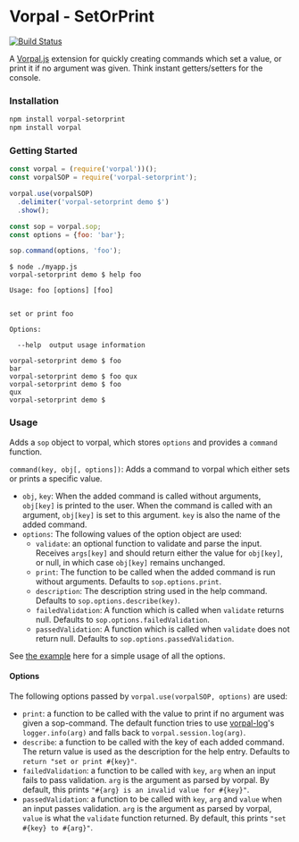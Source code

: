 # Vorpal - SetOrPrint

[![Build Status](https://travis-ci.org/AljoschaMeyer/vorpal-setorprint.svg)](https://travis-ci.org/AljoschaMeyer/vorpal-setorprint)

A [Vorpal.js](https://github.com/dthree/vorpal) extension for quickly creating commands which set a value, or print it if no argument was given. Think instant getters/setters for the console.

### Installation

```bash
npm install vorpal-setorprint
npm install vorpal
```

### Getting Started

```js
const vorpal = (require('vorpal'))();
const vorpalSOP = require('vorpal-setorprint');

vorpal.use(vorpalSOP)
  .delimiter('vorpal-setorprint demo $')
  .show();

const sop = vorpal.sop;
const options = {foo: 'bar'};

sop.command(options, 'foo');
```

```
$ node ./myapp.js
vorpal-setorprint demo $ help foo

Usage: foo [options] [foo]


set or print foo

Options:

  --help  output usage information

vorpal-setorprint demo $ foo
bar
vorpal-setorprint demo $ foo qux
vorpal-setorprint demo $ foo
qux
vorpal-setorprint demo $
```

### Usage

Adds a `sop` object to vorpal, which stores `options` and provides a `command` function.

`command(key, obj[, options])`: Adds a command to vorpal which either sets or prints a specific value.

- `obj`, `key`: When the added command is called without arguments, `obj[key]` is printed to the user. When the command is called with an argument, `obj[key]` is set to this argument. `key` is also the name of the added command.
- `options`: The following values of the option object are used:
  - `validate`: an optional function to validate and parse the input. Receives `args[key]` and should return either the value for `obj[key]`, or null, in which case `obj[key]` remains unchanged.
  - `print`: The function to be called when the added command is run without arguments. Defaults to `sop.options.print`.
  - `description`: The description string used in the help command. Defaults to `sop.options.describe(key)`.
  - `failedValidation`: A function which is called when `validate` returns null. Defaults to `sop.options.failedValidation`.
  - `passedValidation`: A function which is called when `validate` does not return null. Defaults to `sop.options.passedValidation`.

See [the example](https://github.com/AljoschaMeyer/vorpal-log/tree/master/examples) here for a simple usage of all the options.

#### Options

The following options passed by `vorpal.use(vorpalSOP, options)` are used:

- `print`: a function to be called with the value to print if no argument was given a sop-command. The default function tries to use [vorpal-log](https://github.com/AljoschaMeyer/vorpal-log)'s `logger.info(arg)` and falls back to `vorpal.session.log(arg)`.
- `describe`: a function to be called with the key of each added command. The return value is used as the description for the help entry. Defaults to `return "set or print #{key}"`.
- `failedValidation`: a function to be called with `key`, `arg` when an input fails to pass validation. `arg` is the argument as parsed by vorpal. By default, this prints `"#{arg} is an invalid value for #{key}"`.
- `passedValidation`: a function to be called with `key`, `arg` and `value` when an input passes validation. `arg` is the argument as parsed by vorpal, `value` is what the `validate` function returned. By default, this prints `"set #{key} to #{arg}"`.
